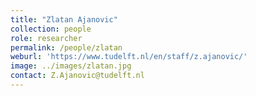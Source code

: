 ```yaml
---
title: "Zlatan Ajanovic"
collection: people
role: researcher
permalink: /people/zlatan
weburl: 'https://www.tudelft.nl/en/staff/z.ajanovic/'
image: ../images/zlatan.jpg
contact: Z.Ajanovic@tudelft.nl
---
```


